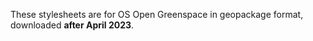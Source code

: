 These stylesheets are for OS Open Greenspace in geopackage format, downloaded **after April 2023**.
